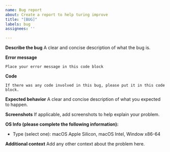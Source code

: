 ```yaml
---
name: Bug report
about: Create a report to help turing improve
title: "[BUG]"
labels: bug
assignees: ''

---
```


**Describe the bug**
A clear and concise description of what the bug is.

**Error message**
```
Place your error message in this code block
```

**Code**
```
If there was any code involved in this bug, please put it in this code block.
```

**Expected behavior**
A clear and concise description of what you expected to happen.

**Screenshots**
If applicable, add screenshots to help explain your problem.

**OS Info (please complete the following information):**
 - Type (select one):  macOS Apple Silicon, macOS Intel, Window x86-64

**Additional context**
Add any other context about the problem here.

